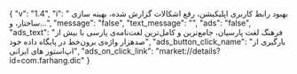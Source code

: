 {
  "v": "1.4",
  "i": " بهبود رابط کاربری اپلیکیشن، رفع اشکالات گزارش شده، بهینه سازی ساختار، و…",
  "message": "false",
  "text_message": "",
  "ads": "false",
  "ads_text": "فرهنگ لغت پارسیان، جامع‌ترین و کامل‌ترین لغت‌نامه‌ی پارسی با بیش از صدهزار واژه‌ی برون‌خط در پایگاه داده خود",
  "ads_button_click_name": "بارگیری از اپ‌استور های ایرانی",
  "ads_on_click_link": "market://details?id=com.farhang.dic"
}
